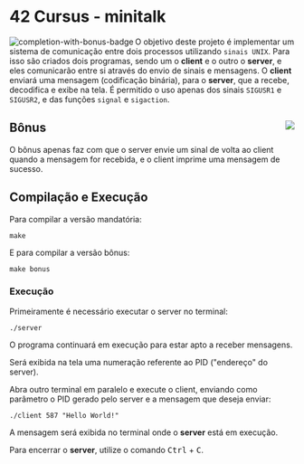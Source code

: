 # 42 Cursus - minitalk

<img src="https://game.42sp.org.br/static/assets/achievements/minitalkm.png" alt="completion-with-bonus-badge" align="left">

O objetivo deste projeto é implementar um sistema de comunicação entre dois processos utilizando `sinais UNIX`. Para isso são criados dois programas, sendo um o **client** e o outro o **server**, e eles comunicarão entre si através do envio de sinais e mensagens. O **client** enviará uma mensagem (codificação binária), para o **server**, que a recebe, decodifica e exibe na tela. É permitido o uso apenas dos sinais `SIGUSR1` e `SIGUSR2`, e das funções `signal` e `sigaction`.

## Bônus <img src="https://img.shields.io/badge/GRADE-125%2F100-green" align="right">

O bônus apenas faz com que o server envie um sinal de volta ao client quando a mensagem for recebida, e o client imprime uma mensagem de sucesso.

## Compilação e Execução 

Para compilar a versão mandatória:

```
make
```

E para compilar a versão bônus:

```
make bonus
```

### Execução

Primeiramente é necessário executar o server no terminal:

```
./server
```

O programa continuará em execução para estar apto a receber mensagens.

Será exibida na tela uma numeração referente ao PID ("endereço" do server).

Abra outro terminal em paralelo e execute o client, enviando como parâmetro o PID gerado pelo server e a mensagem que deseja enviar:

```
./client 587 "Hello World!"
```

A mensagem será exibida no terminal onde o **server** está em execução.

Para encerrar o **server**, utilize o comando <kbd>Ctrl</kbd> + <kbd>C</kbd>.
